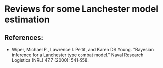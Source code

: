 # Reviews for some Lanchester model estimation 

## References:

* Wiper, Michael P., Lawrence I. Pettit, and Karen DS Young. "Bayesian inference for a Lanchester type combat model." Naval Research Logistics (NRL) 47.7 (2000): 541-558.
